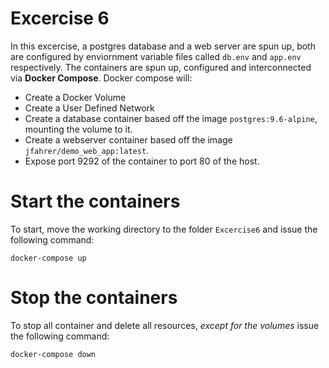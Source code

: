 # Excercise 6

In this excercise, a postgres database and a web server are spun up, both are configured by enviornment variable files called `db.env` and `app.env` respectively.
The containers are spun up, configured and interconnected via **Docker Compose**.
Docker compose will:

- Create a Docker Volume
- Create a User Defined Network
- Create a database container based off the image `postgres:9.6-alpine`, mounting the volume to it.
- Create a webserver container based off the image `jfahrer/demo_web_app:latest`.
- Expose port 9292 of the container to port 80 of the host.

# Start the containers

To start, move the working directory to the folder `Excercise6` and issue the following command:

```
docker-compose up
```

# Stop the containers

To stop all container and delete all resources, _except for the volumes_ issue the following command:

```
docker-compose down
```
